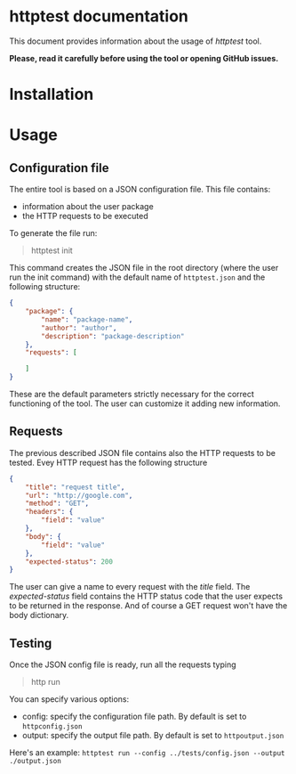 
<h1>httptest documentation</h1>

This document provides information about the usage of *httptest* tool.

**Please, read it carefully before using the tool or opening GitHub issues.**

# Installation



# Usage

## Configuration file

The entire tool is based on a JSON configuration file.
This file contains:
- information about the user package
- the HTTP requests to be executed

To generate the file run:
>httptest init

This command creates the JSON file in the root directory (where the user run the init command) with the default name of `httptest.json` and the following structure:
```json
{
	"package": {
		"name": "package-name",
		"author": "author",
		"description": "package-description"
	},
	"requests": [

	]
}
```

These are the default parameters strictly necessary for the correct functioning of the tool. The user can customize it adding new information.

## Requests

The previous described JSON file contains also the HTTP requests to be tested.
Evey HTTP request has the following structure

```json
{
	"title": "request title",
	"url": "http://google.com",
	"method": "GET",
	"headers": {
		"field": "value"
	},
	"body": {
		"field": "value"
	},
	"expected-status": 200
}

```
The user can give a name to every request with the *title* field. The *expected-status* field contains the HTTP status code that the user expects to be returned in the response.
And of course a GET request won't have the body dictionary.

## Testing

Once the JSON config file is ready, run all the requests typing
>http run

You can specify various options:
- config: specify the configuration file path. By default is set to `httpconfig.json`
- output: specify the output file path. By default is set to `httpoutput.json`

Here's an example:
`httptest run --config ../tests/config.json --output ./output.json`


   
